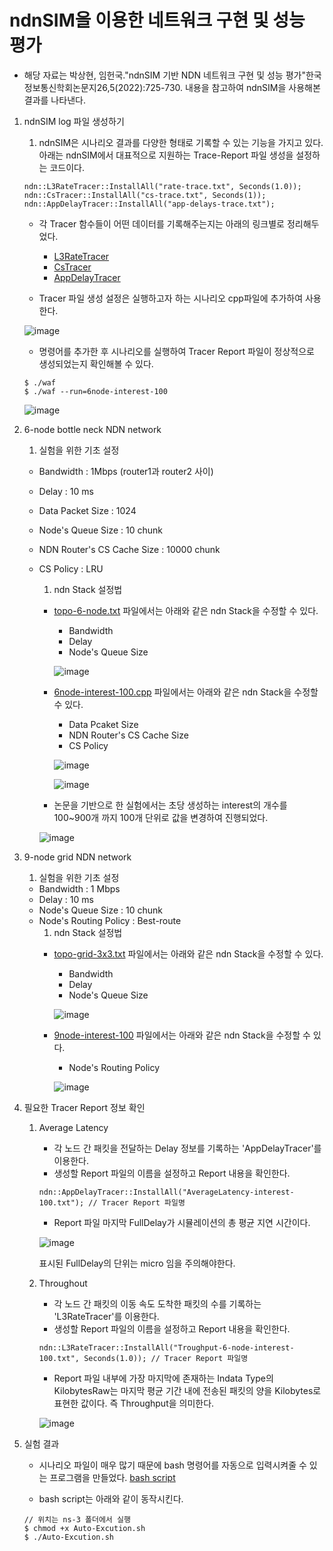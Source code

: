 # ndnSIM을 이용한 네트워크 구현 및 성능 평가
- 해당 자료는 박상현, 임헌국."ndnSIM 기반 NDN 네트워크 구현 및 성능 평가"한국정보통신학회논문지26,5(2022):725-730. 내용을 참고하여 ndnSIM을 사용해본 결과를 나타낸다.

1. ndnSIM log 파일 생성하기
    1. ndnSIM은 시나리오 결과를 다양한 형태로 기록할 수 있는 기능을 가지고 있다. 아래는 ndnSIM에서 대표적으로 지원하는 Trace-Report 파일 생성을 설정하는 코드이다.
    ```
    ndn::L3RateTracer::InstallAll("rate-trace.txt", Seconds(1.0));
    ndn::CsTracer::InstallAll("cs-trace.txt", Seconds(1));
    ndn::AppDelayTracer::InstallAll("app-delays-trace.txt");
    ```
    - 각 Tracer 함수들이 어떤 데이터를 기록해주는지는 아래의 링크별로 정리해두었다.
        - [L3RateTracer]()
        - [CsTracer]()
        - [AppDelayTracer]()
    
    - Tracer 파일 생성 설정은 실행하고자 하는 시나리오 cpp파일에 추가하여 사용한다.


    ![image](https://github.com/WoogiBoogi1129/ICN-NDN-Study/assets/110087545/d7b1f8b4-150e-496b-96e8-8b3b74a7ba1e)

    - 명령어를 추가한 후 시나리오를 실행하여 Tracer Report 파일이 정상적으로 생성되었는지 확인해볼 수 있다.
    ```
    $ ./waf
    $ ./waf --run=6node-interest-100
    ```
    ![image](https://github.com/WoogiBoogi1129/ICN-NDN-Study/assets/110087545/c978b48a-09a7-4194-8c47-10f7bc6093ec)


2. 6-node bottle neck NDN network
    1. 실험을 위한 기초 설정
    - Bandwidth : 1Mbps (router1과 router2 사이)
    - Delay : 10 ms
    - Data Packet Size : 1024
    - Node's Queue Size : 10 chunk
    - NDN Router's CS Cache Size : 10000 chunk
    - CS Policy : LRU
        1. ndn Stack 설정법
        - [topo-6-node.txt](src/topologies/topo-6-node.md) 파일에서는 아래와 같은 ndn Stack을 수정할 수 있다.
            - Bandwidth
            - Delay
            - Node's Queue Size


            ![image](https://github.com/WoogiBoogi1129/ICN-NDN-Study/assets/110087545/03c379c9-b767-4fcb-a8bb-a2a9f6cf5909)


        - [6node-interest-100.cpp](src/ndnSim-exam/6node-interest-100.cpp) 파일에서는 아래와 같은 ndn Stack을 수정할 수 있다.
            - Data Pcaket Size
            - NDN Router's CS Cache Size
            - CS Policy


            ![image](https://github.com/WoogiBoogi1129/ICN-NDN-Study/assets/110087545/7be1530a-17a1-4d00-b849-fe05e089b62c)


            ![image](https://github.com/WoogiBoogi1129/ICN-NDN-Study/assets/110087545/3cec37cc-d1c6-420d-84c7-8a36bb7e540f)


        - 논문을 기반으로 한 실험에서는 초당 생성하는 interest의 개수를 100~900개 까지 100개 단위로 값을 변경하여 진행되었다.


        ![image](https://github.com/WoogiBoogi1129/ICN-NDN-Study/assets/110087545/0efc254b-cdbf-4f8b-a022-3e39bc43926a)

        
3. 9-node grid NDN network
    1. 실험을 위한 기초 설정
    - Bandwidth : 1 Mbps
    - Delay : 10 ms
    - Node's Queue Size : 10 chunk
    - Node's Routing Policy : Best-route
        1. ndn Stack 설정법
        - [topo-grid-3x3.txt](src/topologies/topo-grid-3x3.md) 파일에서는 아래와 같은 ndn Stack을 수정할 수 있다.
            - Bandwidth
            - Delay
            - Node's Queue Size


            ![image](https://github.com/WoogiBoogi1129/ICN-NDN-Study/assets/110087545/0c67d641-32d9-47b7-9830-462a6b78846c)


        - [9node-interest-100](src/ndnSim-exam/9node-interest-100.cpp) 파일에서는 아래와 같은 ndn Stack을 수정할 수 있다.
            - Node's Routing Policy


            ![image](https://github.com/WoogiBoogi1129/ICN-NDN-Study/assets/110087545/13085061-9a50-4654-8e17-987433f5ec94)


4. 필요한 Tracer Report 정보 확인
    1. Average Latency
        - 각 노드 간 패킷을 전달하는 Delay 정보를 기록하는 'AppDelayTracer'를 이용한다.
        - 생성할 Report 파일의 이름을 설정하고 Report 내용을 확인한다.
        ```
        ndn::AppDelayTracer::InstallAll("AverageLatency-interest-100.txt"); // Tracer Report 파일명
        ```
        - Report 파일 마지막 FullDelay가 시뮬레이션의 총 평균 지연 시간이다.


        ![image](https://github.com/WoogiBoogi1129/ICN-NDN-Study/assets/110087545/2870dcfa-835b-4f8b-b298-2ae351d09f57)


        표시된 FullDelay의 단위는 micro 임을 주의해야한다.


    2. Throughout
        - 각 노드 간 패킷의 이동 속도 도착한 패킷의 수를 기록하는 'L3RateTracer'를 이용한다.
        - 생성할 Report 파일의 이름을 설정하고 Report 내용을 확인한다.
        ```
        ndn::L3RateTracer::InstallAll("Troughput-6-node-interest-100.txt", Seconds(1.0)); // Tracer Report 파일명
        ```
        - Report 파일 내부에 가장 마지막에 존재하는 Indata Type의 KilobytesRaw는 마지막 평균 기간 내에 전송된 패킷의 양을 Kilobytes로 표현한 값이다. 즉 Throughput을 의미한다.


        ![image](https://github.com/WoogiBoogi1129/ICN-NDN-Study/assets/110087545/12929de3-ccb3-4d1d-9a59-f363a7a993c6)


5. 실험 결과
    - 시나리오 파일이 매우 많기 때문에 bash 명령어를 자동으로 입력시켜줄 수 있는 프로그램을 만들었다.
    [bash script](src/Auto-Excution.sh)


    - bash script는 아래와 같이 동작시킨다.
    ```
    // 위치는 ns-3 폴더에서 실행
    $ chmod +x Auto-Excution.sh
    $ ./Auto-Excution.sh
    ```